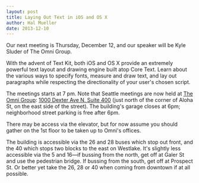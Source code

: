 ```yaml
---
layout: post
title: Laying Out Text in iOS and OS X
author: Hal Mueller
date: 2013-12-10
---
```


Our next meeting is Thursday, December 12, and our speaker will be Kyle Sluder of The Omni Group. 

With the advent of Text Kit, both iOS and OS X provide an extremely powerful text layout and drawing engine built atop Core Text. Learn about the various ways to specify fonts, measure and draw text, and lay out paragraphs while respecting the directionality of your user's chosen script.

The meetings starts at 7 pm. Note that Seattle meetings are now held at [The Omni Group](http://www.omnigroup.com/): [1000 Dexter Ave N, Suite 400](http://goo.gl/maps/j0Rxc) (just north of the corner of Aloha St, on the east side of the street). The building's garage closes at 6pm; neighborhood street parking is free after 6pm.

There may be access via the elevator, but for now assume you should gather on the 1st floor to be taken up to Omni's offices.

The building is accessible via the 26 and 28 buses which stop out front, and the 40 which stops two blocks to the east on Westlake. It's slightly less accessible via the 5 and 16—if bussing from the north, get off at Galer St and use the pedestrian bridge. If bussing from the south, get off at Prospect St. Or better yet take the 26, 28 or 40 when coming from downtown if at all possible.

